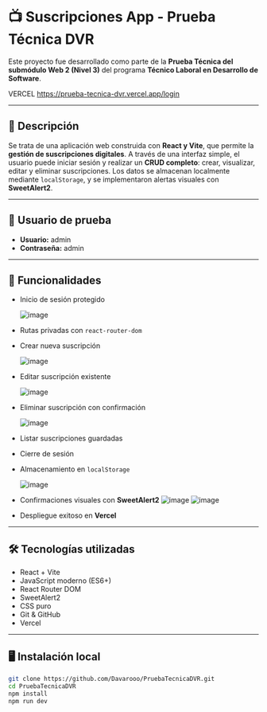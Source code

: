 # 📺 Suscripciones App - Prueba Técnica DVR

Este proyecto fue desarrollado como parte de la **Prueba Técnica del submódulo Web 2 (Nivel 3)** del programa **Técnico Laboral en Desarrollo de Software**.

VERCEL https://prueba-tecnica-dvr.vercel.app/login

---

## 🧾 Descripción

Se trata de una aplicación web construida con **React y Vite**, que permite la **gestión de suscripciones digitales**. A través de una interfaz simple, el usuario puede iniciar sesión y realizar un **CRUD completo**: crear, visualizar, editar y eliminar suscripciones. Los datos se almacenan localmente mediante `localStorage`, y se implementaron alertas visuales con **SweetAlert2**.

---

## 🔐 Usuario de prueba

- **Usuario:** admin  
- **Contraseña:** admin

---

## 🚀 Funcionalidades

- Inicio de sesión protegido

  ![image](https://github.com/user-attachments/assets/0a67cf70-1c99-4e1a-8030-b2dbe19352b5)

- Rutas privadas con `react-router-dom`
  
- Crear nueva suscripción
  
  ![image](https://github.com/user-attachments/assets/02a1eeaa-9754-43cc-956d-a707a7d30501)

- Editar suscripción existente
  
  ![image](https://github.com/user-attachments/assets/24886a75-925e-4329-8131-4b83372f795b)

  
- Eliminar suscripción con confirmación
  
  ![image](https://github.com/user-attachments/assets/0c574737-5110-4f82-8a6e-63f5a6fcb508)

- Listar suscripciones guardadas
- Cierre de sesión
- Almacenamiento en `localStorage`
  
  ![image](https://github.com/user-attachments/assets/c0519ebf-ad16-4f9b-abf9-6f30ac5ec301)

- Confirmaciones visuales con **SweetAlert2**
![image](https://github.com/user-attachments/assets/3a2e770f-4d11-4656-8a9b-93262dd8b6b1)
![image](https://github.com/user-attachments/assets/252dd8d8-bb55-4b11-b2c6-0d5f61b837b1)


- Despliegue exitoso en **Vercel**

---

## 🛠 Tecnologías utilizadas

- React + Vite
- JavaScript moderno (ES6+)
- React Router DOM
- SweetAlert2
- CSS puro
- Git & GitHub
- Vercel

---

## 🖥️ Instalación local

```bash
git clone https://github.com/Davarooo/PruebaTecnicaDVR.git
cd PruebaTecnicaDVR
npm install
npm run dev
